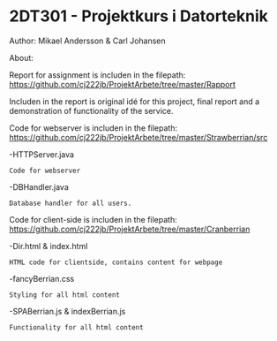 # 2DT301 - Projektkurs i Datorteknik

Author: Mikael Andersson & Carl Johansen

About:

Report for assignment is includen in the filepath:
  https://github.com/cj222jb/ProjektArbete/tree/master/Rapport

  Includen in the report is original idé for this project, final report and a demonstration of functionality of the service.


Code for webserver is includen in the filepath: 
  https://github.com/cj222jb/ProjektArbete/tree/master/Strawberrian/src
  
  -HTTPServer.java
    
    Code for webserver
  
  -DBHandler.java
    
    Database handler for all users.
    
Code for client-side is includen in the filepath:
  https://github.com/cj222jb/ProjektArbete/tree/master/Cranberrian
  
  -Dir.html & index.html
  
    HTML code for clientside, contains content for webpage
  
  -fancyBerrian.css
  
    Styling for all html content
  
  -SPABerrian.js & indexBerrian.js
  
    Functionality for all html content
